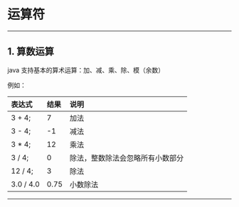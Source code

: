 # 运算符

---

## 1. 算数运算

java 支持基本的算术运算：加、减、乘、除、模（余数）

例如：

| 表达式 | 结果 | 说明 |
| :--- | :--- | :--- |
| 3 + 4; | 7 | 加法 |
| 3 - 4; | -1 | 减法 |
| 3 \* 4; | 12 | 乘法 |
| 3 / 4; | 0 | 除法，整数除法会忽略所有小数部分 |
| 12 / 4; | 3 | 除法 |
| 3.0 / 4.0 | 0.75 | 小数除法 |

---



